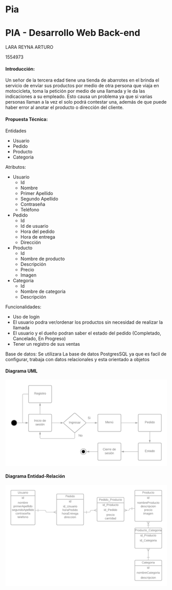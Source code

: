 # Pia
# PIA - Desarrollo Web Back-end

LARA REYNA ARTURO

1554973

#### Introducción:
Un señor de la tercera edad tiene una tienda de abarrotes en el brinda el servicio de envíar sus productos por medio de otra persona que viaja en motocicleta, toma la petición por medio de una llamada y le da las indicaciones a su empleado. Esto causa un problema ya que si varias personas llaman a la vez el solo podrá contestar una, además de que puede haber error al anotar el producto o dirección del cliente.

#### Propuesta Técnica:
Entidades
- Usuario
- Pedido
- Producto
- Categoria

Atributos:
- Usuario
	- Id
	- Nombre
	- Primer Apellido
	- Segundo Apellido
	- Contraseña
	- Teléfono
- Pedido
	- Id
	- Id de usuario
	- Hora del pedido
	- Hora de entrega
	- Dirección
- Producto
	- Id
	- Nombre de producto
	- Descripción 
	- Precio
	- Imagen
- Categoria
	- Id
	- Nombre de categoria
	- Descripción

Funcionalidades:
- Uso de login
- El usuario podra ver/ordenar los productos sin necesidad de realizar la llamada
- El usuario y el dueño podran saber el estado del pedido (Completado, Cancelado, En Progreso)
- Tener un registro de sus ventas

Base de datos:
Se utilizara La base de datos PostgresSQL ya que es facil de configurar, trabaja con datos relacionales y esta orientado a objetos

#### Diagrama UML
![](images/Diagrama%20UML.png)

#### Diagrama Entidad-Relación
![](images/Diagrama%20BD.png)
